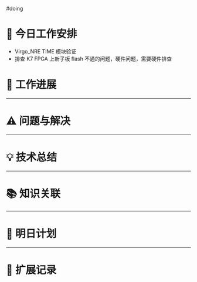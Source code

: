 
#doing 


# **🔧 今日工作安排**
- Virgo_NRE TIME 模块验证
- 排查 K7 FPGA 上新子板 flash 不通的问题，硬件问题，需要硬件排查



# **📌 工作进展**



---

# **⚠️ 问题与解决**


---

# **💡 技术总结**


---

# **📚 知识关联**


---
# **📌 明日计划**


---

# **💬 扩展记录**



